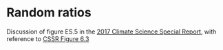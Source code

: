 # Random ratios

Discussion of figure ES.5 in the [2017 Climate Science Special
Report](https://science2017.globalchange.gov/), with reference to
[CSSR Figure
6.3](https://science2017.globalchange.gov/chapter/6#fig-6-3)
